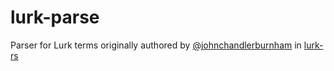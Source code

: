 # lurk-parse
Parser for Lurk terms originally authored by [@johnchandlerburnham](https://github.com/johnchandlerburnham) in [lurk-rs](https://github.com/lurk-lang/lurk-rs/pull/54)
